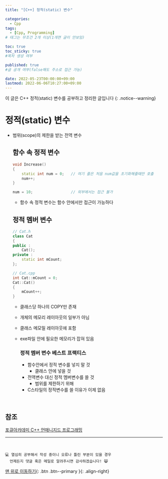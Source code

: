 ```yaml
---
title: "[C++] 정적(static) 변수" 

categories:
  - Cpp
tags:
  - [Cpp, Programming]
# 태그는 무조건 2개 이상(1개면 글이 안보임)

toc: true
toc_sticky: true
#목차 생성 여부

published: true
#글 공개 여부(false해도 주소로 접근 가능)

date: 2022-05-23T00:00:00+09:00
lastmod: 2022-06-06T10:27:00+09:00
---
```


이 글은 C++ 정적(static) 변수를 공부하고 정리한 글입니다
{: .notice--warning}

# 정적(static) 변수
- 범위(scope)의 제한을 받는 전역 변수
  
  ## 함수 속 정적 변수
  ```cpp
  void Increase()
  {
      static int num = 0;   // 여기 줄은 처음 num값을 초기화해줄때만 호출
      num++;
  }

  num = 10;                 // 외부에서는 접근 불가
  ```

  - 함수 속 정적 변수는 함수 안에서만 접근이 가능하다

  ## 정적 멤버 변수
  ```cpp
  // Cat.h
  class Cat
  {
  public :
      Cat();
  private :
      static int mCount;
  };

  // Cat.cpp
  int Cat::mCount = 0;
  Cat::Cat()
  {
      mCount++;
  }
  ```

  - 클래스당 하나의 COPY만 존재
  - 개체의 메모리 레이아웃의 일부가 아님
  - 클래스 메모밀 레이아웃에 포함
  - exe파일 안에 필요한 메모리가 잡혀 있음

    ### 정적 멤버 변수 베스트 프랙티스
    - 함수안에서 정적 변수를 넣지 말 것
      - 클래스 안에 넣을 것
    - 전역변수 대신 정적 멤버변수를 쓸 것
      - 범위를 제한하기 위해
    - C스타일의 정적변수를 쓸 이유가 이제 없음

<br>

## 참조
[포큐아카데미 C++ 언매니지드 프로그래밍](https://pocu-ko.teachable.com/p/comp3200)

***
<br>

    💻 열심히 공부해서 작성 중이니 오류나 틀린 부분이 있을 경우 
      언제든지 댓글 혹은 메일로 알려주시면 감사하겠습니다! 😸

[맨 위로 이동하기](#){: .btn .btn--primary }{: .align-right}